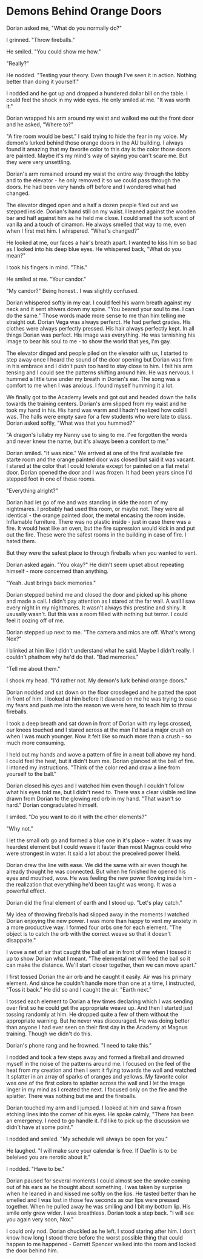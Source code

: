 # Demons Behind Orange Doors

Dorian asked me, "What do you normally do?"

I grinned.  "Throw fireballs."

He smiled.  "You could show me how."

"Really?"

He nodded.  "Testing your theory.  Even though I've seen it in action.  Nothing better than doing it yourself."

I nodded and he got up and dropped a hundered dollar bill on the table.  I could feel the shock in my wide eyes.  He only smiled at me.  "It was worth it."

Dorian wrapped his arm around my waist and walked me out the front door and he asked, "Where to?"

"A fire room would be best."  I said trying to hide the fear in my voice.  My demon's lurked behind those orange doors in the AU building.  I always found it amazing that my favorite color to this day is the color those doors are painted.  Maybe it's my mind's way of saying you can't scare me.  But they were very unsettling.

Dorian's arm remained around my waist the entire way through the lobby and to the elevator - he only removed it so we could pass through the doors.  He had been very hands off before and I wondered what had changed.

The elevator dinged open and a half a dozen people filed out and we stepped inside.  Dorian's hand still on my waist.  I leaned against the wooden bar and half against him as he held me close.  I could smell the soft scent of vanilla and a touch of cinamon.  He always smelled that way to me, even when I first met him.  I whispered.  "What's changed?"

He looked at me, our faces a hair's breath apart.  I wanted to kiss him so bad as I looked into his deep blue eyes.  He whispered back, "What do you mean?"

I took his fingers in mind.  "This."

He smiled at me.  "Your candor."

"My candor?"  Being honest.. I was slightly confused.

Dorian whispered softly in my ear.  I could feel his warm breath against my neck and it sent shivers down my spine.   "You beared your soul to me.  I can do the same."  Those words made more sense to me than him telling me straight out.  Dorian Vega was always perferct.  He had perfect grades.  His clothes were always perfectly pressed.  His hair always perfectly kept.  In all things Dorian was perfect.  His image was everything.  He was tarnishing his image to bear his soul to me - to show the world that yes, I'm gay.

The elevator dinged and  people piled on the elevator with us, I started to step away once I heard the sound of the door opening but Dorian was firm in his embrace and I didn't push too hard to stay close to him.  I felt his arm tensing and I could see the patterns shifting around him.  He was nervous.  I hummed a little tune under my breath in Dorian's ear.  The song was a comfort to me when I was anxious.  I found myself humming it a lot.

We finally got to the Academy levels and got out and headed down the halls towards the training centers.  Dorian's arm slipped from my waist and he took my hand in his.  His hand was warm and I hadn't realized how cold I was.  The halls were empty save for a few students who were late to class.  Dorian asked softly, "What was that you hummed?"

"A dragon's lullaby my Nanny use to sing to me.  I've forgotten the words and never knew the name, but it's always been a comfort to me."

Dorian smiled.  "It was nice."  We arrived at one of the first available fire starte room and the orange painted door was closed but said it was vacant.  I stared at the color that I could tolerate except for painted on a flat metal door.  Dorian opened the door and I was frozen.  It had been years since I'd stepped foot in one of these rooms.

"Everything alright?"

Dorian had let go of me and was standing in side the room of my nightmares.  I probably had used this room, or maybe not.  They were all identical - the orange painted door, the metal encasing the room inside.  Inflamable furniture.  There was no plastic inside - just in case there was a fire.  It would heat like an oven, but the fire supression would kick in and put out the fire.  These were the safest rooms in the building in case of fire.  I hated them.

But they were the safest place to through fireballs when you wanted to vent.

Dorian asked again.  "You okay?"  He didn't seem upset about repeating himself -  more concerned than anything.

"Yeah.  Just brings back memories."

Dorian stepped behind me and closed the door and picked up his phone and made a call.  I didn't pay attention as I stared at the far wall. A wall I saw every night in my nightmares.  It wasn't always this prestine and shiny.  It ususally wasn't.  But this was a room filled with nothing but terror.  I could feel it oozing off of me.

Dorian stepped up next to me.  "The camera and mics are off.  What's wrong Nox?"

I blinked at him like I didn't understand what he said.  Maybe I didn't really.  I couldn't phathom why he'd do that.  "Bad memories."

"Tell me about them."

I shook my head.  "I'd rather not.  My demon's lurk behind orange doors."

Dorian nodded and sat down on the floor crossleged and he patted the spot in front of him.  I looked at him before it dawned on me he was trying to ease my fears and push me into the reason we were here, to teach him to throw fireballs.

I took a deep breath and sat down in front of Dorian with my legs crossed, our knees touched and I stared across at the man I'd had a major crush on when I was much younger.  Now it felt like so much more than a crush - so much more consuming.

I held out my hands and wove a pattern of fire in a neat ball above my hand.  I could feel the heat, but it didn't burn me.  Dorian glanced at the ball of fire.  I intoned my instructions.  "Think of the color red and draw a line from yourself to the ball."

Dorian closed his eyes and I watched him even though I couldn't follow what his eyes told me, but I didn't need to.  There was a clear visible red line drawn from Dorian to the glowing red orb in my hand.  "That wasn't so hard." Dorian congradulated himself.

I smiled.  "Do you want to do it with the other elements?"

"Why not."

I let the small orb go and formed a blue one in it's place - water.  It was my heardest element but I could weave it faster than most Magnus could who were strongest in water.  It said a lot about the preceived power I held.  

Dorian drew the line with ease.  We did the same with air even though he already thought he was connected.  But when he finished he opened his eyes and mouthed, wow.  He was feeling the new power flowing inside him - the realization that everything he'd been taught was wrong.  It was a powerful effect.

Dorian did the final element of earth and I stood up.  "Let's play catch."

My idea of throwing fireballs had slipped away in the moments I watched Dorian enjoying the new power.  I was more than happy to vent my anxiety in a more productive way.  I formed four orbs one for each element.  "The object is to catch the orb with the correct weave so that it doesn't disappaite."

I wove a net of air that caught the ball of air in front of me when I tossed it up to show Dorian what I meant.  "The elemental net will feed the ball so it can make the distance.  We'll start closer together, then we can move apart."

I first tossed Dorian the air orb and he caught it easily.  Air was his primary element.  And since he couldn't handle more than one at a time, I instructed, "Toss it back."  He did so and I caught the air.  "Earth next."

I tossed each element to Dorian a few times declaring which I was sending over first so he could get the appropriate weave up.  And then I started just tossing randomly at him.  He dropped quite a few of them without the appropriate warning.  But he never was discouraged.  He was doing better than anyone I had ever seen on their first day in the Academy at Magnus training.  Though we didn't do this.

Dorian's phone rang and he frowned.  "I need to take this."

I nodded and took a few steps away and formed a fireball and drowned myself in the noise of the patterns around me.  I focused on the feel of the heat from my creation and then I sent it flying towards the wall and watched it splatter in an array of sparks of oranges and yellows.  My favorite color was one of the first colors to splatter across the wall and I let the image linger in my mind as I created the next.  I focused only on the fire and the splatter.  There was nothing but me and the fireballs.

Dorian touched my arm and I jumped.  I looked at him and saw a frown etching lines into the corner of his eyes.  He spoke calmly, "There has been an emergency.  I need to go handle it.  I'd like to pick up the discussion we didn't have at some point."

I nodded and smiled.  "My schedule will always be open for you."

He laughed. "I will make sure your calendar is free.  If Dae'lin is to be beleived you are nerotic about it."

I nodded.  "Have to be."

Dorian paused for several moments I could almost see the smoke coming out of his ears as he thought about something.  I was taken by surprise when he leaned in and kissed me softly on the lips.  He tasted better than he smelled and I was lost in those few seconds as our lips were pressed together.  When he pulled away he was smiling and I bit my bottom lip.  His smile only grew wider.  I was breathless.  Dorian took a step back. "I will see you again very soon, Nox."

I could only nod.  Dorian chuckled as he left.  I stood staring after him.  I don't know how long I stood there before the worst possible thing that could happen to me happened - Garrett Spencer walked into the room and locked the door behind him.